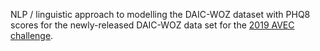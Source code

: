 NLP / linguistic approach to modelling the DAIC-WOZ dataset with PHQ8 scores for the newly-released DAIC-WOZ data set for the [2019 AVEC challenge](https://sites.google.com/view/avec2019/home?authuser=0).
